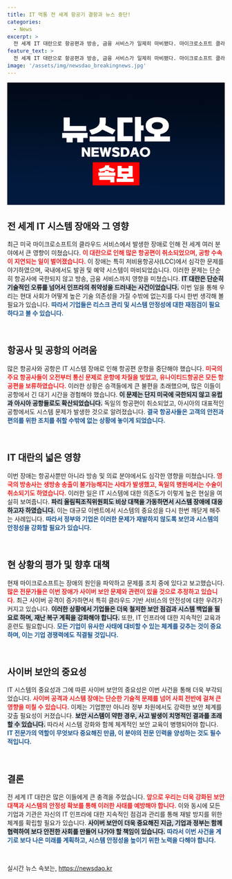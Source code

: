 ```yaml
---
title: IT 먹통 전 세계 항공기 결항과 뉴스 중단!
categories:
  - News
excerpt: >
  전 세계 IT 대란으로 항공편과 방송, 금융 서비스가 일제히 마비됐다. 마이크로소프트 클라우드 장애로 국내외 공항 수속이 지연되고, 파리 올림픽 조직위도 비상대책에 들어갔다. 피해 규모가 갈수록 확대되는 상황!
feature_text: >
  전 세계 IT 대란으로 항공편과 방송, 금융 서비스가 일제히 마비됐다. 마이크로소프트 클라우드 장애로 국내외 공항 수속이 지연되고, 파리 올림픽 조직위도 비상대책에 들어갔다. 피해 규모가 갈수록 확대되는 상황!
image: '/assets/img/newsdao_breakingnews.jpg'
---
```


<p><img src="/assets/img/newsdao_breakingnews.jpg" alt="cryptoinkorea 속보" /></p>

<h2 data-ke-size="size26">전 세계 IT 시스템 장애와 그 영향</h2>

<p data-ke-size="size16">최근 미국 마이크로소프트의 클라우드 서비스에서 발생한 장애로 인해 전 세계 여러 분야에서 큰 영향이 미쳤습니다. <b><span style="color: #ee2323;">이 대란으로 인해 많은 항공편이 취소되었으며, 공항 수속이 지연되는 일이 벌어졌습니다.</span></b> 이 장애는 특히 저비용항공사(LCC)에서 심각한 문제를 야기하였으며, 국내에서도 발권 및 예약 시스템이 마비되었습니다. 이러한 문제는 단순히 항공사에 국한되지 않고 방송, 금융 서비스까지 영향을 미쳤습니다. <b><span style="background-color: #21538527;">IT 대란은 단순히 기술적인 오류를 넘어서 인프라의 취약성을 드러내는 사건이었습니다.</span></b> 이번 일을 통해 우리는 현대 사회가 어떻게 높은 기술 의존성을 가질 수밖에 없는지를 다시 한번 생각해 볼 필요가 있습니다. <b><span style="color: #1a5490;">따라서 기업들은 리스크 관리 및 시스템 안정성에 대한 재점검이 필요하다고 볼 수 있습니다.</span></b></p>

<p data-ke-size="size16">&nbsp;</p>

<h2 data-ke-size="size26">항공사 및 공항의 어려움</h2>

<p data-ke-size="size16">많은 항공사와 공항은 IT 시스템 장애로 인해 항공편 운항을 중단해야 했습니다. <b><span style="color: #ee2323;">미국의 주요 항공사들이 오전부터 통신 문제로 운항에 차질을 빚었고, 유나이티드항공은 모든 항공편을 보류하였습니다.</span></b> 이러한 상황은 승객들에게 큰 불편을 초래했으며, 많은 이들이 공항에서 긴 대기 시간을 경험해야 했습니다. <b><span style="background-color: #21538527;">이 문제는 단지 미국에 국한되지 않고 유럽과 아시아 공항들로도 확산되었습니다.</span></b> 독일의 항공편이 취소되었고, 아시아의 대표적인 공항에서도 시스템 문제가 발생한 것으로 알려졌습니다. <b><span style="color: #1a5490;">결국 항공사들은 고객의 안전과 편의를 위한 조치를 취할 수밖에 없는 상황에 놓이게 되었습니다.</span></b></p>

<p data-ke-size="size16">&nbsp;</p>

<h2 data-ke-size="size26">IT 대란의 넓은 영향</h2>

<p data-ke-size="size16">이번 장애는 항공사뿐만 아니라 방송 및 의료 분야에서도 심각한 영향을 미쳤습니다. <b><span style="color: #ee2323;">영국의 방송사는 생방송 송출이 불가능해지는 사태가 발생했고, 독일의 병원에서는 수술이 취소되기도 하였습니다.</span></b> 이러한 일은 IT 시스템에 대한 의존도가 이렇게 높은 현실을 여실히 보여줍니다. <b><span style="background-color: #21538527;">파리 올림픽조직위원회도 비상 대책을 가동하면서 시스템 장애에 대응하고자 하였습니다.</span></b> 이는 대규모 이벤트에서 시스템의 중요성을 다시 한번 깨닫게 해주는 사례입니다. <b><span style="color: #1a5490;">따라서 정부와 기업은 이러한 문제가 재발하지 않도록 보안과 시스템의 안정성을 강화할 필요가 있습니다.</span></b></p>

<p data-ke-size="size16">&nbsp;</p>

<h2 data-ke-size="size26">현 상황의 평가 및 향후 대책</h2>

<p data-ke-size="size16">현재 마이크로소프트는 장애의 원인을 파악하고 문제를 조치 중에 있다고 보고했습니다. <b><span style="color: #ee2323;">많은 전문가들은 이번 장애가 사이버 보안 문제와 관련이 있을 것으로 추정하고 있습니다.</span></b> 최근 사이버 공격이 증가하면서 특히 클라우드 기반 서비스의 안전성에 대한 우려가 커지고 있습니다. <b><span style="background-color: #21538527;">이러한 상황에서 기업들은 더욱 철저한 보안 점검과 시스템 백업을 필요로 하며, 재난 복구 계획을 강화해야 합니다.</span></b> 또한, IT 인프라에 대한 지속적인 교육과 훈련도 필요합니다. <b><span style="color: #1a5490;">모든 기업이 유사한 사태에 대비할 수 있는 체계를 갖추는 것이 중요하며, 이는 기업 경쟁력에도 직결될 것입니다.</span></b></p>

<p data-ke-size="size16">&nbsp;</p>

<h2 data-ke-size="size26">사이버 보안의 중요성</h2>

<p data-ke-size="size16">IT 시스템의 중요성과 그에 따른 사이버 보안의 중요성은 이번 사건을 통해 더욱 부각되었습니다. <b><span style="color: #ee2323;">사이버 공격과 시스템 장애는 단순한 기술적 문제를 넘어 사회 전반에 걸쳐 큰 영향을 미칠 수 있습니다.</span></b> 이제는 기업뿐만 아니라 정부 차원에서도 강력한 보안 체계를 갖출 필요성이 커졌습니다. <b><span style="background-color: #21538527;">보안 시스템이 약한 경우, 사고 발생이 치명적인 결과를 초래할 수 있습니다.</span></b> 따라서 시스템 강화와 함께 체계적인 보안 교육이 병행되어야 합니다. <b><span style="color: #1a5490;">IT 전문가의 역할이 무엇보다 중요해진 만큼, 이 분야의 전문 인력을 양성하는 것도 필수적입니다.</span></b></p>

<p data-ke-size="size16">&nbsp;</p>

<h2 data-ke-size="size26">결론</h2>

<p data-ke-size="size16">전 세계 IT 대란은 많은 이들에게 큰 충격을 주었습니다. <b><span style="color: #ee2323;">앞으로 우리는 더욱 강화된 보안 대책과 시스템의 안정성 확보를 통해 이러한 사태를 예방해야 합니다.</span></b> 이와 동시에 모든 기업과 기관은 자신의 IT 인프라에 대한 지속적인 점검과 관리를 통해 재발 방지를 위한 체계를 확립할 필요가 있습니다. <b><span style="background-color: #21538527;">사이버 보안이 더욱 중요해진 지금, 기업과 정부는 함께 협력하여 보다 안전한 사회를 만들어 나가야 할 책임이 있습니다.</span></b> <b><span style="color: #1a5490;">따라서 이번 사건을 계기로 보다 나은 미래를 계획하고, 시스템 안정성을 높이기 위한 노력을 다해야 합니다.</span></b></p>

<p data-ke-size="size16">&nbsp;</p>
실시간 뉴스 속보는, <a href="https://newsdao.kr" rel="dofollow">https://newsdao.kr</a>


